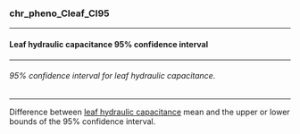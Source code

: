 ### chr_pheno_Cleaf_CI95



------
#### Leaf hydraulic capacitance 95% confidence interval



------
###### 95% confidence interval for leaf hydraulic capacitance.



------
Difference between [leaf hydraulic capacitance](./chr_pheno_Cleaf.md) mean and the upper or lower bounds of the 95% confidence interval.